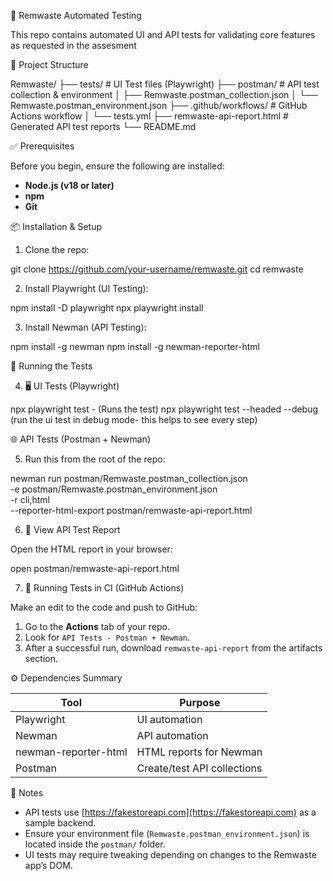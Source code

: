 🧪 Remwaste Automated Testing

This repo contains automated UI and API tests for validating core features as requested in the assesment

📁 Project Structure

Remwaste/
├── tests/                          # UI Test files (Playwright)
├── postman/                        # API test collection & environment
│   ├── Remwaste.postman_collection.json
│   └── Remwaste.postman_environment.json
├── .github/workflows/             # GitHub Actions workflow
│   └── tests.yml
├── remwaste-api-report.html       # Generated API test reports
└── README.md

✅ Prerequisites

Before you begin, ensure the following are installed:

- **Node.js (v18 or later)**  
- **npm**  
- **Git**

📦 Installation & Setup

1. Clone the repo:

git clone https://github.com/your-username/remwaste.git
cd remwaste

2. Install Playwright (UI Testing):

npm install -D playwright
npx playwright install

3. Install Newman (API Testing):

npm install -g newman
npm install -g newman-reporter-html

🚀 Running the Tests

4. 🖥️ UI Tests (Playwright)

npx playwright test -  (Runs the test)
npx playwright test --headed --debug (run the ui test in debug mode- this helps to see every step)

 🌐 API Tests (Postman + Newman)

5. Run this from the root of the repo:

newman run postman/Remwaste.postman_collection.json \
  -e postman/Remwaste.postman_environment.json \
  -r cli,html \
  --reporter-html-export postman/remwaste-api-report.html


6. 📄 View API Test Report

Open the HTML report in your browser:

open postman/remwaste-api-report.html


7. 🧪 Running Tests in CI (GitHub Actions)

Make an edit to the code and push to GitHub:

1. Go to the **Actions** tab of your repo.
2. Look for `API Tests - Postman + Newman`.
3. After a successful run, download `remwaste-api-report` from the artifacts section.

 ⚙️ Dependencies Summary

| Tool                  | Purpose                    |
|-----------------------|----------------------------|
| Playwright            | UI automation              |
| Newman                | API automation             |
| newman-reporter-html  | HTML reports for Newman    |
| Postman               | Create/test API collections|

📝 Notes

- API tests use [https://fakestoreapi.com](https://fakestoreapi.com) as a sample backend.
- Ensure your environment file (`Remwaste.postman_environment.json`) is located inside the `postman/` folder.
- UI tests may require tweaking depending on changes to the Remwaste app’s DOM.
